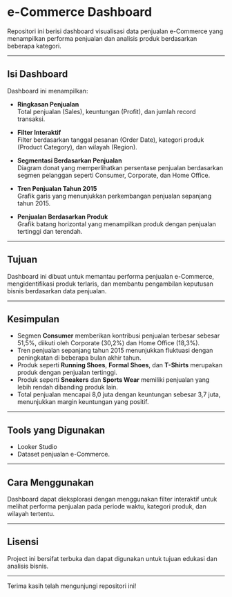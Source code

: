 # e-Commerce Dashboard

Repositori ini berisi dashboard visualisasi data penjualan e-Commerce yang menampilkan performa penjualan dan analisis produk berdasarkan beberapa kategori.

---

## Isi Dashboard

Dashboard ini menampilkan:

- **Ringkasan Penjualan**  
  Total penjualan (Sales), keuntungan (Profit), dan jumlah record transaksi.

- **Filter Interaktif**  
  Filter berdasarkan tanggal pesanan (Order Date), kategori produk (Product Category), dan wilayah (Region).

- **Segmentasi Berdasarkan Penjualan**  
  Diagram donat yang memperlihatkan persentase penjualan berdasarkan segmen pelanggan seperti Consumer, Corporate, dan Home Office.

- **Tren Penjualan Tahun 2015**  
  Grafik garis yang menunjukkan perkembangan penjualan sepanjang tahun 2015.

- **Penjualan Berdasarkan Produk**  
  Grafik batang horizontal yang menampilkan produk dengan penjualan tertinggi dan terendah.

---

## Tujuan

Dashboard ini dibuat untuk memantau performa penjualan e-Commerce, mengidentifikasi produk terlaris, dan membantu pengambilan keputusan bisnis berdasarkan data penjualan.

---

## Kesimpulan

- Segmen **Consumer** memberikan kontribusi penjualan terbesar sebesar 51,5%, diikuti oleh Corporate (30,2%) dan Home Office (18,3%).  
- Tren penjualan sepanjang tahun 2015 menunjukkan fluktuasi dengan peningkatan di beberapa bulan akhir tahun.  
- Produk seperti **Running Shoes**, **Formal Shoes**, dan **T-Shirts** merupakan produk dengan penjualan tertinggi.  
- Produk seperti **Sneakers** dan **Sports Wear** memiliki penjualan yang lebih rendah dibanding produk lain.  
- Total penjualan mencapai 8,0 juta dengan keuntungan sebesar 3,7 juta, menunjukkan margin keuntungan yang positif.

---

## Tools yang Digunakan
- Looker Studio 
- Dataset penjualan e-Commerce.

---

## Cara Menggunakan

Dashboard dapat dieksplorasi dengan menggunakan filter interaktif untuk melihat performa penjualan pada periode waktu, kategori produk, dan wilayah tertentu.

---

## Lisensi

Project ini bersifat terbuka dan dapat digunakan untuk tujuan edukasi dan analisis bisnis.

---

Terima kasih telah mengunjungi repositori ini!
